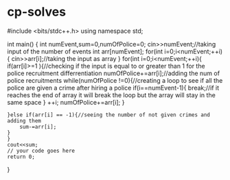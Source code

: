 # cp-solves
#include <bits/stdc++.h>
using namespace std;
 
int main() {
	int numEvent,sum=0,numOfPolice=0;
	cin>>numEvent;//taking input of the number of events
	int arr[numEvent];
	for(int i=0;i<numEvent;++i){
		cin>>arr[i];//taking the input as array
	}
	for(int i=0;i<numEvent;++i){
	if(arr[i]>=1 ){//checking if the input is equal to or greater than 1 for the police recruitment differrentiation
		numOfPolice+=arr[i];//adding the num of police recruitments
		while(numOfPolice !=0){//creating a loop to see if all the police are given a crime after hiring a police
			if(i==numEvent-1){
				break;//if it reaches the end of array it will break the loop but the array will stay in the same space
			}
			++i;
			numOfPolice+=arr[i];
		}
 
	}else if(arr[i] == -1){//seeing the number of not given crimes and adding them
		sum-=arr[i];
	}
	}
	cout<<sum;
	// your code goes here
	return 0;
}

